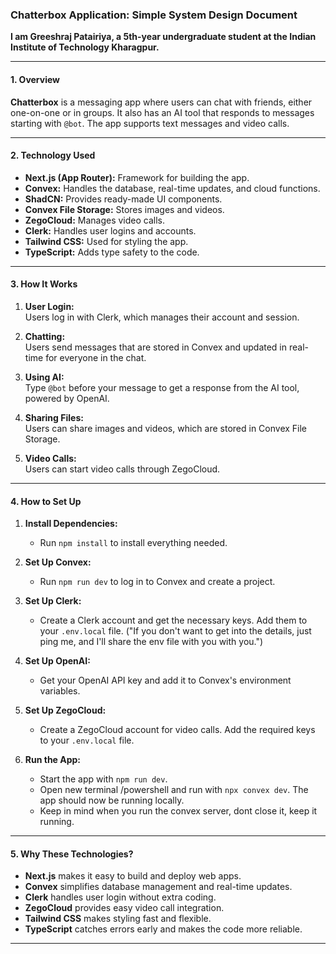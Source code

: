 ### Chatterbox Application: Simple System Design Document

**I am Greeshraj Patairiya, a 5th-year undergraduate student at the Indian Institute of Technology Kharagpur.**

---

#### **1. Overview**

**Chatterbox** is a messaging app where users can chat with friends, either one-on-one or in groups. It also has an AI tool that responds to messages starting with `@bot`. The app supports text messages and video calls.

---

#### **2. Technology Used**

- **Next.js (App Router):** Framework for building the app.
- **Convex:** Handles the database, real-time updates, and cloud functions.
- **ShadCN:** Provides ready-made UI components.
- **Convex File Storage:** Stores images and videos.
- **ZegoCloud:** Manages video calls.
- **Clerk:** Handles user logins and accounts.
- **Tailwind CSS:** Used for styling the app.
- **TypeScript:** Adds type safety to the code.

---

#### **3. How It Works**

1. **User Login:**  
   Users log in with Clerk, which manages their account and session.

2. **Chatting:**  
   Users send messages that are stored in Convex and updated in real-time for everyone in the chat.

3. **Using AI:**  
   Type `@bot` before your message to get a response from the AI tool, powered by OpenAI.

4. **Sharing Files:**  
   Users can share images and videos, which are stored in Convex File Storage.

5. **Video Calls:**  
   Users can start video calls through ZegoCloud.

---

#### **4. How to Set Up**

1. **Install Dependencies:**
   - Run `npm install` to install everything needed.

2. **Set Up Convex:**
   - Run `npm run dev` to log in to Convex and create a project.

3. **Set Up Clerk:**
   - Create a Clerk account and get the necessary keys. Add them to your `.env.local` file. ("If you don't want to get into the details, just ping me, and I'll share the env file with you with you.")

4. **Set Up OpenAI:**
   - Get your OpenAI API key and add it to Convex's environment variables.

5. **Set Up ZegoCloud:**
   - Create a ZegoCloud account for video calls. Add the required keys to your `.env.local` file.

6. **Run the App:**
   - Start the app with `npm run dev`. 
   - Open new terminal /powershell and run with `npx convex dev`. The app should now be running locally.
   - Keep in mind when you run the convex server, dont close it, keep it running.

---

#### **5. Why These Technologies?**

- **Next.js** makes it easy to build and deploy web apps.
- **Convex** simplifies database management and real-time updates.
- **Clerk** handles user login without extra coding.
- **ZegoCloud** provides easy video call integration.
- **Tailwind CSS** makes styling fast and flexible.
- **TypeScript** catches errors early and makes the code more reliable.

---
